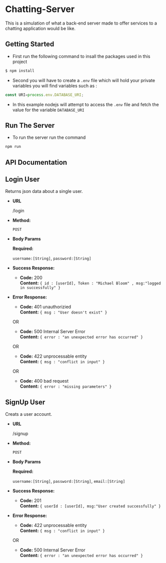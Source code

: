 # Chatting-Server

This is a  simulation of what a back-end server made to offer services to a chatting application would be like.




## Getting Started

- First run the following command to insall the packages used in this project

```sh
$ npm install 
```

- Second you will have to create a `.env` file which will hold your private variables you will find variables such as :

```javascript
const URI=process.env.DATABASE_URI;
```
- In this example nodejs will attempt to access the `.env` file and  fetch the value  for the variable `DATABASE_URI`

## Run The Server

- To run the server run the command

```sh
npm run
```


## API Documentation

**Login User**
----
  Returns json data about a single user.

* **URL**

  /login

* **Method:**

  `POST`
  
*  **Body Params**

   **Required:**
 
   `username:[String]`,
   `password:[String]`


* **Success Response:**

  * **Code:** 200 <br />
    **Content:** `{ id : [userId], Token : "Michael Bloom" , msg:"logged in successfully" }`
 
* **Error Response:**

  * **Code:** 401 unauthorizied <br />
    **Content:** `{ msg : "User doesn't exist" }`

  OR

  * **Code:** 500 Internal Server Error <br />
    **Content:** `{ error : "an unexpected error has occurred" }`
    
  OR

  * **Code:** 422 unprocessable entity <br />
    **Content:** `{ msg : "conflict in input" }`

  OR

  * **Code:** 400 bad request <br />
    **Content:** `{ error : "missing parameters" }`

**SignUp User**
----
  Creats a user account.

* **URL**

  /signup

* **Method:**

  `POST`
  
*  **Body Params**

   **Required:**
 
   `username:[String]`,
   `password:[String]`,
   `email:[String]`


* **Success Response:**

  * **Code:** 201 <br />
    **Content:** `{ userId : [userId], msg:"User created successfully" }`
 
* **Error Response:**

  * **Code:** 422 unprocessable entity <br />
    **Content:** `{ msg : "conflict in input" }`

  OR

  * **Code:** 500 Internal Server Error <br />
    **Content:** `{ error : "an unexpected error has occurred" }`

